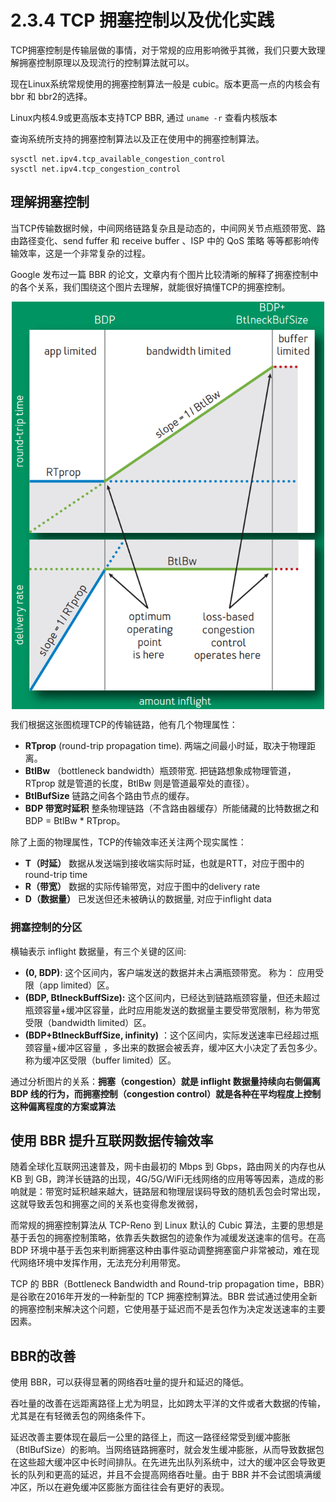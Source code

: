 # 2.3.4 TCP 拥塞控制以及优化实践

TCP拥塞控制是传输层做的事情，对于常规的应用影响微乎其微，我们只要大致理解拥塞控制原理以及现流行的控制算法就可以。

现在Linux系统常规使用的拥塞控制算法一般是 cubic。版本更高一点的内核会有 bbr 和 bbr2的选择。

Linux内核4.9或更高版本支持TCP BBR, 通过 `uname -r` 查看内核版本

查询系统所支持的拥塞控制算法以及正在使用中的拥塞控制算法。

```
sysctl net.ipv4.tcp_available_congestion_control
sysctl net.ipv4.tcp_congestion_control
```

## 理解拥塞控制

当TCP传输数据时候，中间网络链路复杂且是动态的，中间网关节点瓶颈带宽、路由路径变化、send fuffer 和 receive buffer 、ISP 中的 QoS 策略 等等都影响传输效率，这是一个非常复杂的过程。

Google 发布过一篇 BBR 的论文，文章内有个图片比较清晰的解释了拥塞控制中的各个关系，我们围绕这个图片去理解，就能很好搞懂TCP的拥塞控制。

<div  align="center">
	<img src="../assets/transfer-control.png" width = "500"  align=center />
</div>

我们根据这张图梳理TCP的传输链路，他有几个物理属性：

- **RTprop** (round-trip propagation time). 两端之间最小时延，取决于物理距离。
- **BtlBw**  （bottleneck bandwidth）瓶颈带宽. 把链路想象成物理管道，RTprop 就是管道的长度，BtlBw 则是管道最窄处的直径）。
- **BtlBufSize**  链路之间各个路由节点的缓存。
- **BDP 带宽时延积** 整条物理链路（不含路由器缓存）所能储藏的比特数据之和 BDP = BtlBw * RTprop。

除了上面的物理属性，TCP的传输效率还关注两个现实属性：

- **T（时延）** 数据从发送端到接收端实际时延，也就是RTT，对应于图中的round-trip time
- **R（带宽）** 数据的实际传输带宽，对应于图中的delivery rate
- **D（数据量）** 已发送但还未被确认的数据量, 对应于inflight data

### 拥塞控制的分区

横轴表示 inflight 数据量，有三个关键的区间:

- **(0, BDP)**: 这个区间内，客户端发送的数据并未占满瓶颈带宽。 称为： 应用受限（app limited）区。
- **(BDP, BtlneckBuffSize):** 这个区间内，已经达到链路瓶颈容量，但还未超过瓶颈容量+缓冲区容量，此时应用能发送的数据量主要受带宽限制，称为带宽受限（bandwidth limited）区。
- **(BDP+BtlneckBuffSize, infinity)** ：这个区间内，实际发送速率已经超过瓶颈容量+缓冲区容量 ，多出来的数据会被丢弃，缓冲区大小决定了丢包多少。称为缓冲区受限（buffer limited）区。


通过分析图片的关系：**拥塞（congestion）就是 inflight 数据量持续向右侧偏离 BDP 线的行为，而拥塞控制（congestion control）就是各种在平均程度上控制这种偏离程度的方案或算法**

## 使用 BBR 提升互联网数据传输效率

随着全球化互联网迅速普及，网卡由最初的 Mbps 到 Gbps，路由网关的内存也从 KB 到 GB，跨洋长链路的出现，4G/5G/WiFi无线网络的应用等等因素，造成的影响就是：带宽时延积越来越大，链路层和物理层误码导致的随机丢包会时常出现，这就导致丢包和拥塞之间的关系也变得愈发微弱，

而常规的拥塞控制算法从 TCP-Reno 到 Linux 默认的 Cubic 算法，主要的思想是基于丢包的拥塞控制策略，依靠丢失数据包的迹象作为减缓发送速率的信号。在高 BDP 环境中基于丢包来判断拥塞这种由事件驱动调整拥塞窗户非常被动，难在现代网络环境中发挥作用，无法充分利用带宽。


TCP 的 BBR（Bottleneck Bandwidth and Round-trip propagation time，BBR）是谷歌在2016年开发的一种新型的 TCP 拥塞控制算法。BBR 尝试通过使用全新的拥塞控制来解决这个问题，它使用基于延迟而不是丢包作为决定发送速率的主要因素。


## BBR的改善

使用 BBR，可以获得显著的网络吞吐量的提升和延迟的降低。

吞吐量的改善在远距离路径上尤为明显，比如跨太平洋的文件或者大数据的传输，尤其是在有轻微丢包的网络条件下。

延迟改善主要体现在最后一公里的路径上，而这一路径经常受到缓冲膨胀（BtlBufSize）的影响。当网络链路拥塞时，就会发生缓冲膨胀，从而导致数据包在这些超大缓冲区中长时间排队。在先进先出队列系统中，过大的缓冲区会导致更长的队列和更高的延迟，并且不会提高网络吞吐量。由于 BBR 并不会试图填满缓冲区，所以在避免缓冲区膨胀方面往往会有更好的表现。




